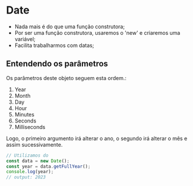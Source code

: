 # Date
- Nada mais é do que uma função construtora;
- Por ser uma função construtora, usaremos o 'new' e criaremos uma variável;
- Facilita trabalharmos com datas; 

## Entendendo os parâmetros
Os parâmetros deste objeto seguem esta ordem.:
<ol>
    <li>Year </li>
    <li>Month </li>
    <li>Day </li>
    <li>Hour </li>
    <li>Minutes </li>
    <li>Seconds </li>
    <li>Milliseconds </li>
</ol>
Logo, o primeiro argumento irá alterar o ano, o segundo irá alterar o mês e assim sucessivamente. 



```js
// Utilizamos do 
const data = new Date();
const year = data.getFullYear();
console.log(year);
// output: 2023